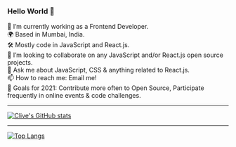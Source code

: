 ### Hello World 👋

🔭 I’m currently working as a Frontend Developer. <br />
🌍 Based in Mumbai, India. <br />
🛠 Mostly code in JavaScript and React.js. <br />
👯 I’m looking to collaborate on any JavaScript and/or React.js open source projects. <br />
💬 Ask me about JavaScript, CSS & anything related to React.js. <br />
📫 How to reach me: Email me! <br />
🥅 Goals for 2021: Contribute more often to Open Source, Participate frequently in online events & code challenges.

<hr />

[![Clive's GitHub stats](https://github-readme-stats.vercel.app/api?username=clivemchd&count_private=true&theme=radical)](https://github.com/clivemchd/github-readme-stats)

<hr />

[![Top Langs](https://github-readme-stats.vercel.app/api/top-langs/?username=anuraghazra&layout=compact&theme=radical)](https://github.com/anuraghazra/github-readme-stats)

